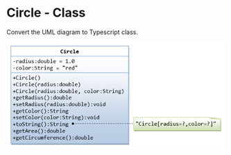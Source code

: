 # Circle - Class

Convert the UML diagram to Typescript class.

![](/images/ClassDiagram_Circle.png)
